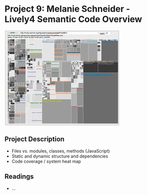 # Project 9: Melanie Schneider - Lively4 Semantic Code Overview

![](motivation.png)


## Project Description

- Files vs. modules, classes, methods (JavaScript)
- Static and dynamic structure and dependencies
- Code coverage / system heat map


## Readings

- ...